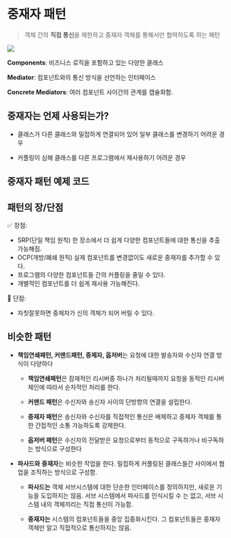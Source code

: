 # 중재자 패턴

> 객체 간의 **직접 통신**을 제한하고 중재자 객체를 통해서만 협력하도록 하는 패턴

![](https://refactoring.guru/images/patterns/diagrams/mediator/structure.png)

****Components****: 비즈니스 로직을 포함하고 있는 다양한 클래스

**Mediator**: 컴포넌트와의 통신 방식을 선언하는 인터페이스

**Concrete Mediators**: 여러 컴포넌트 사이간의 관계를 캡슐화함. 

## 중재자는 언제 사용되는가?

- 클래스가 다른 클래스와 밀접하게 연결되어 있어 일부 클래스를 변경하기 어려운 경우

- 커플링이 심해 클래스를 다른 프로그램에서 재사용하기 어려운 경우

## 중재자 패턴 예제 코드



## 패턴의 장/단점

✅ 장점:

- SRP(단일 책임 원칙) 한 장소에서 더 쉽게 다양한 컴포넌트들에 대한 통신을 추출 가능해짐.  
- OCP(개방/폐쇄 원칙) 실제 컴포넌트를 변경없이도 새로운 중재자를 추가할 수 있다.
- 프로그램의 다양한 컴포넌트들 간의 커플링을 줄일 수 있다.
- 개별적인 컴포넌트를 더 쉽게 재사용 가능해진다. 

🚨 단점:

- 자칫잘못하면 중제자가 신의 객체가 되어 버릴 수 있다.

## 비슷한 패턴

- **책임연쇄패턴, 커맨드패턴, 중제자, 옵저버**는 요청에 대한 발송자와 수신자 연결 방식이 다양하다
  
  - **책임연쇄패턴**은 잠재적인 리시버중 하나가 처리될때까지 요청을 동적인 리시버체인에 따라서 순차적인 처리를 한다. 
  
  - **커맨드 패턴**은 수신자와 송신자 사이의 단방향의 연결을 설립한다.
  
  - **중재자 패턴**은 송신자와 수신자를 직접적인 통신은 배제하고 중제자 객체를 통한 간접적인 소통 가능하도록 강제한다.
  
  - **옵저버 패턴**은 수신자의 전달받은 요청으로부터 동적으로 구독하거나 비구독하는 방식으로 구성한다

- **파사드와** **중재자**는 비슷한 작업을 한다. 밀접하게 커플링된 클래스들간 사이에서 협업을 조직하는 방식으로 구성함.
  
  - **파사드는** 객체 서브시스템에 대한 단순한 인터페이스를 정의하지만, 새로운 기능을 도입하지는 않음. 서브 시스템에서 파사드를 인식시킬 수 는 없고, 서브 시스템 내의 객체끼리는 직접 통신이 가능함. 
  
  - **중재자는** 시스템의 컴포넌트들을 중앙 집중화시킨다. 그 컴포넌트들은 중재자 객체만 알고 직접적으로 통신하지는 않음. 
